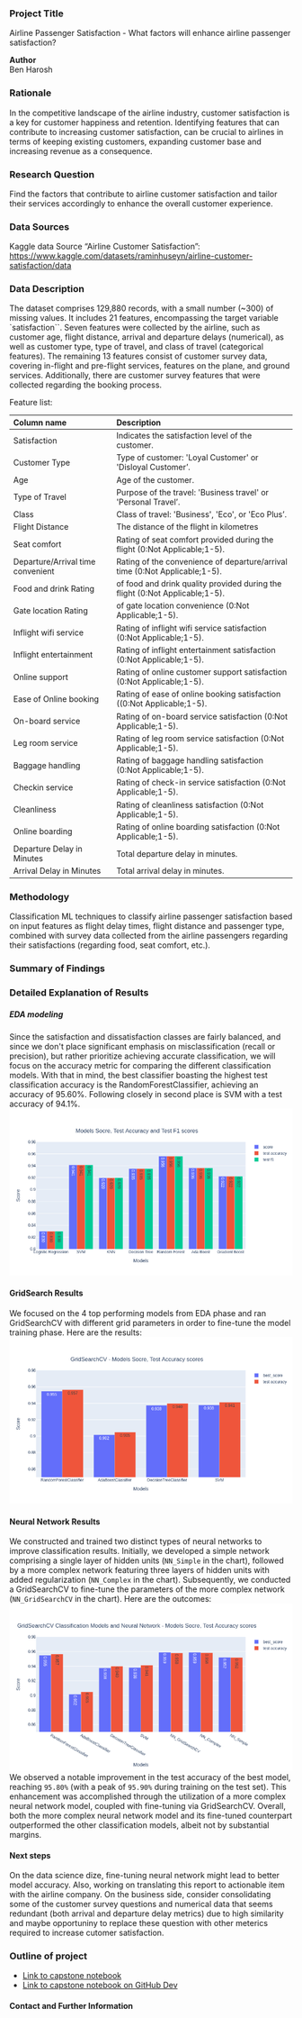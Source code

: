 ### Project Title
Airline Passenger Satisfaction - What factors will enhance airline passenger satisfaction? 

**Author**<br>
Ben Harosh

### Rationale
In the competitive landscape of the airline industry, customer satisfaction is a key for customer happiness and retention. Identifying features that can contribute to increasing customer satisfaction, can be crucial to airlines in terms of keeping existing customers, expanding customer base and increasing revenue as a consequence.

### Research Question
Find the factors that contribute to airline customer satisfaction and tailor their services accordingly to enhance the overall customer experience.

### Data Sources
Kaggle data Source “Airline Customer Satisfaction”:
https://www.kaggle.com/datasets/raminhuseyn/airline-customer-satisfaction/data

### Data Description

The dataset comprises 129,880 records, with a small number (~300) of missing values. It includes 21 features, encompassing the target variable `satisfaction``. Seven features were collected by the airline, such as customer age, flight distance, arrival and departure delays (numerical), as well as customer type, type of travel, and class of travel (categorical features). The remaining 13 features consist of customer survey data, covering in-flight and pre-flight services, features on the plane, and ground services. Additionally, there are customer survey features that were collected regarding the booking process.

Feature list:

|Column name	                  | Description                                                                |
|:------------------------------- |:-------------------------------------------------------------------------- |   
|Satisfaction	                  |Indicates the satisfaction level of the customer.                           |
|Customer Type	                  |Type of customer: 'Loyal Customer' or 'Disloyal Customer’.                  |
|Age	                          |Age of the customer.                                                        |
|Type of Travel	                  |Purpose of the travel: 'Business travel' or 'Personal Travel’.              |
|Class	                          |Class of travel: 'Business', 'Eco', or 'Eco Plus’.                          |
|Flight Distance	              |The distance of the flight in kilometres                                    |
|Seat comfort	                  |Rating of seat comfort provided during the flight (0:Not Applicable;1-5).   |
|Departure/Arrival time convenient|	Rating of the convenience of departure/arrival time (0:Not Applicable;1-5).|
|Food and drink	Rating            |of food and drink quality provided during the flight (0:Not Applicable;1-5).|
|Gate location	Rating            |of gate location convenience (0:Not Applicable;1-5).                        |
|Inflight wifi service            |Rating of inflight wifi service satisfaction (0:Not Applicable;1-5).        |
|Inflight entertainment           |Rating of inflight entertainment satisfaction (0:Not Applicable;1-5).       |
|Online support	                  |Rating of online customer support satisfaction (0:Not Applicable;1-5).      |
|Ease of Online booking	          |Rating of ease of online booking satisfaction ((0:Not Applicable;1-5).      |
|On-board service	              |Rating of on-board service satisfaction (0:Not Applicable;1-5).             |
|Leg room service	              |Rating of leg room service satisfaction (0:Not Applicable;1-5).             |
|Baggage handling	              |Rating of baggage handling satisfaction (0:Not Applicable;1-5).             |
|Checkin service	              |Rating of check-in service satisfaction (0:Not Applicable;1-5).             |
|Cleanliness	                  |Rating of cleanliness satisfaction (0:Not Applicable;1-5).                  |
|Online boarding	              |Rating of online boarding satisfaction (0:Not Applicable;1-5).              |
|Departure Delay in Minutes       |Total departure delay in minutes.                                           |
|Arrival Delay in Minutes	      |Total arrival delay in minutes.                                             |

### Methodology
Classification ML techniques to classify airline passenger satisfaction based on input features as flight delay times, flight distance and passenger type, combined with survey data collected from the airline passengers regarding their satisfactions (regarding food, seat comfort, etc.).

### Summary of Findings

### Detailed Explanation of Results
##### EDA modeling
Since the satisfaction and dissatisfaction classes are fairly balanced, and since we don't place significant emphasis on misclassification (recall or precision), but rather prioritize achieving accurate classification, we will focus on the accuracy metric for comparing the different classification models. With that in mind, the best classifier boasting the highest test classification accuracy is the RandomForestClassifier, achieving an accuracy of 95.60%. Following closely in second place is SVM with a test accuracy of 94.1%.
![EDA Classification Models Performance Comparision](img/classification_results.png "EDA Classification Models Performance Comparision")
#### GridSearch Results
We focused on the 4 top performing models from EDA phase and ran GridSearchCV with different grid parameters in order to fine-tune the model training phase. Here are the results:
![GridSearchCV Classification Comparision](img/gridsearch_results_classifiers.png "GridSearchCV Classification Comparision")
#### Neural Network Results
We constructed and trained two distinct types of neural networks to improve classification results. Initially, we developed a simple network comprising a single layer of hidden units (`NN_Simple` in the chart), followed by a more complex network featuring three layers of hidden units with added regularization (`NN_Complex` in the chart). Subsequently, we conducted a GridSearchCV to fine-tune the parameters of the more complex network (`NN_GridSearchCV` in the chart). Here are the outcomes:
![GridSearchCV Classification Comparision](img/results_final.png "Final Classification Comparision")
We observed a notable improvement in the test accuracy of the best model, reaching `95.80%` (with a peak of `95.90%` during training on the test set). This enhancement was accomplished through the utilization of a more complex neural network model, coupled with fine-tuning via GridSearchCV. Overall, both the more complex neural network model and its fine-tuned counterpart outperformed the other classification models, albeit not by substantial margins. 

#### Next steps
On the data science dize, fine-tuning neural network might lead to better model accuracy.
Also, working on translating this report to actionable item with the airline company.
On the business side, consider consolidating some of the customer survey questions and numerical data that seems redundant (both arrival and departure delay metrics) due to high similarity and maybe opportuniny to replace these question with other meterics required to increase cutomer satisfaction. 

### Outline of project
- [Link to capstone notebook](https://github.com/benharosh/berkeley_capstone/blob/master/capstone-final.ipynb)
- [Link to capstone notebook on GitHub Dev](https://github.dev/benharosh/berkeley_capstone/blob/master/capstone-final.ipynb)

#### Contact and Further Information